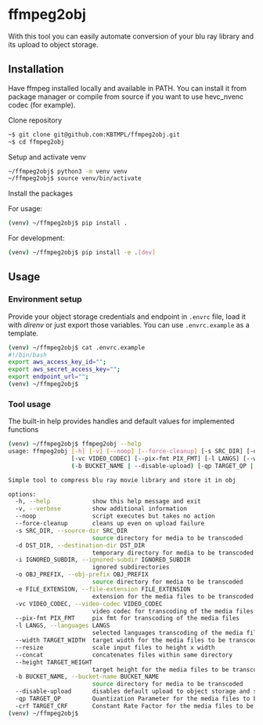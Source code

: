 # ffmpeg2obj

With this tool you can easily automate conversion of your blu ray library and its upload to object storage.

## Installation

Have ffmpeg installed locally and available in PATH. You can install it from package manager or compile from source if you want to use hevc_nvenc codec (for example).

Clone repository

```bash
~$ git clone git@github.com:KBTMPL/ffmpeg2obj.git
~$ cd ffmpeg2obj
```

Setup and activate venv

```bash
~/ffmpeg2obj$ python3 -m venv venv
~/ffmpeg2obj$ source venv/bin/activate
```

Install the packages

For usage:

```bash
(venv) ~/ffmpeg2obj$ pip install .
```

For development:

```bash
(venv) ~/ffmpeg2obj$ pip install -e .[dev]
```

## Usage

### Environment setup

Provide your object storage credentials and endpoint in `.envrc` file, load it with *direnv* or just export those variables. You can use `.envrc.example` as a template.

```bash
(venv) ~/ffmpeg2obj$ cat .envrc.example
#!/bin/bash
export aws_access_key_id="";
export aws_secret_access_key="";
export endpoint_url="";
(venv) ~/ffmpeg2obj$
```

### Tool usage

The built-in help provides handles and default values for implemented functions

```bash
(venv) ~/ffmpeg2obj$ ffmpeg2obj --help
usage: ffmpeg2obj [-h] [-v] [--noop] [--force-cleanup] [-s SRC_DIR] [-d DST_DIR] [-i IGNORED_SUBDIR] [-o OBJ_PREFIX] [-e FILE_EXTENSION]
                  [-vc VIDEO_CODEC] [--pix-fmt PIX_FMT] [-l LANGS] [--width TARGET_WIDTH] [--resize] [--concat] [--height TARGET_HEIGHT]
                  (-b BUCKET_NAME | --disable-upload) [-qp TARGET_QP | -crf TARGET_CRF]

Simple tool to compress blu ray movie library and store it in obj

options:
  -h, --help            show this help message and exit
  -v, --verbose         show additional information
  --noop                script executes but takes no action
  --force-cleanup       cleans up even on upload failure
  -s SRC_DIR, --source-dir SRC_DIR
                        source directory for media to be transcoded
  -d DST_DIR, --destination-dir DST_DIR
                        temporary directory for media to be transcoded
  -i IGNORED_SUBDIR, --ignored-subdir IGNORED_SUBDIR
                        ignored subdirectories
  -o OBJ_PREFIX, --obj-prefix OBJ_PREFIX
                        source directory for media to be transcoded
  -e FILE_EXTENSION, --file-extension FILE_EXTENSION
                        extension for the media files to be transcoded
  -vc VIDEO_CODEC, --video-codec VIDEO_CODEC
                        video codec for transcoding of the media files
  --pix-fmt PIX_FMT     pix fmt for transcoding of the media files
  -l LANGS, --languages LANGS
                        selected languages transcoding of the media files
  --width TARGET_WIDTH  target width for the media files to be transcoded
  --resize              scale input files to height x width
  --concat              concatenates files within same directory
  --height TARGET_HEIGHT
                        target height for the media files to be transcoded
  -b BUCKET_NAME, --bucket-name BUCKET_NAME
                        source directory for media to be transcoded
  --disable-upload      disables default upload to object storage and stores files locally
  -qp TARGET_QP         Quantization Parameter for the media files to be transcoded
  -crf TARGET_CRF       Constant Rate Factor for the media files to be transcoded
(venv) ~/ffmpeg2obj$
```
